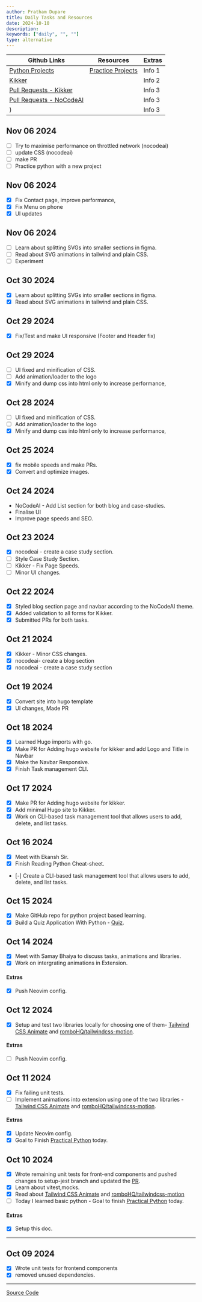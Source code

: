 ```yaml
---
author: Pratham Dupare
title: Daily Tasks and Resources
date: 2024-10-10
description:
keywords: ["daily", "", ""]
type: alternative
---
```


| Github Links                                                                       | Resources                                                       | Extras |
| ---------------------------------------------------------------------------------- | --------------------------------------------------------------- | ------ |
| [Python Projects](https://github.com/prathamdupare/python-projects)                | [Practice Projects](https://realpython.com/tutorials/projects/) | Info 1 |
| [Kikker](https://github.com/raooll/kikker)                                         |                                                                 | Info 2 |
| [Pull Requests - Kikker](https://github.com/raooll/kikker/pulls/prathamdupare)     |                                                                 | Info 3 |
| [Pull Requests - NoCodeAI](https://github.com/raooll/nocodeai/pulls/prathamdupare) |                                                                 | Info 3 |
| )                                                                                  |                                                                 | Info 3 |

## Nov 06 2024

- [ ] Try to maximise performance on throttled network (nocodeai)
- [ ] update CSS (nocodeai)
- [ ] make PR
- [ ] Practice python with a new project

## Nov 06 2024

- [x] Fix Contact page, improve performance,
- [x] Fix Menu on phone
- [x] UI updates

## Nov 06 2024

- [ ] Learn about splitting SVGs into smaller sections in figma.
- [ ] Read about SVG animations in tailwind and plain CSS.
- [ ] Experiment

## Oct 30 2024

- [x] Learn about splitting SVGs into smaller sections in figma.
- [x] Read about SVG animations in tailwind and plain CSS.

## Oct 29 2024

- [x] Fix/Test and make UI responsive (Footer and Header fix)

## Oct 29 2024

- [ ] UI fixed and minification of CSS.
- [ ] Add animation/loader to the logo
- [x] Minify and dump css into html only to increase performance,

## Oct 28 2024

- [ ] UI fixed and minification of CSS.
- [ ] Add animation/loader to the logo
- [x] Minify and dump css into html only to increase performance,

## Oct 25 2024

- [x] fix mobile speeds and make PRs.
- [x] Convert and optimize images.

## Oct 24 2024

- NoCodeAI - Add List section for both blog and case-studies.
- Finalise UI
- Improve page speeds and SEO.

## Oct 23 2024

- [x] nocodeai - create a case study section.
- [ ] Style Case Study Section.
- [ ] Kikker - Fix Page Speeds.
- [ ] Minor UI changes.

## Oct 22 2024

- [x] Styled blog section page and navbar according to the NoCodeAI theme.
- [x] Added validation to all forms for Kikker.
- [x] Submitted PRs for both tasks.

## Oct 21 2024

- [x] Kikker - Minor CSS changes.
- [x] nocodeai- create a blog section
- [x] nocodeai - create a case study section

## Oct 19 2024

- [x] Convert site into hugo template
- [x] UI changes, Made PR

## Oct 18 2024

- [x] Learned Hugo imports with go.
- [x] Make PR for Adding hugo website for kikker and add Logo and Title in Navbar
- [x] Make the Navbar Responsive.
- [x] Finish Task management CLI.

## Oct 17 2024

- [x] Make PR for Adding hugo website for kikker.
- [x] Add minimal Hugo site to Kikker.
- [x] Work on CLI-based task management tool that allows users to add, delete, and list tasks.

## Oct 16 2024

- [x] Meet with Ekansh Sir.
- [x] Finish Reading Python Cheat-sheet.
- [-] Create a CLI-based task management tool that allows users to add, delete, and list tasks.

## Oct 15 2024

- [x] Make GitHub repo for python project based learning.
- [x] Build a Quiz Application With Python - [Quiz](https://realpython.com/python-quiz-application/).

## Oct 14 2024

- [x] Meet with Samay Bhaiya to discuss tasks, animations and libraries.
- [x] Work on intergrating animations in Extension.

#### Extras

- [x] Push Neovim config.

## Oct 12 2024

- [x] Setup and test two libraries locally for choosing one of them- [Tailwind CSS Animate](https://github.com/jamiebuilds/tailwindcss-animate/tree/main) and [romboHQ/tailwindcss-motion](https://github.com/romboHQ/tailwindcss-motion).

#### Extras

- [ ] Push Neovim config.

## Oct 11 2024

- [x] Fix failing unit tests.
- [ ] Implement animations into extension using one of the two libraries - [Tailwind CSS Animate](https://github.com/jamiebuilds/tailwindcss-animate/tree/main) and [romboHQ/tailwindcss-motion](https://github.com/romboHQ/tailwindcss-motion).

#### Extras

- [x] Update Neovim config.
- [x] Goal to Finish [Practical Python](https://practical.learnpython.dev/001_prerequisites/) today.

## Oct 10 2024

- [x] Wrote remaining unit tests for front-end components and pushed changes to setup-jest branch and updated the [PR](https://github.com/raooll/kikker/pull/32).
- [x] Learn about vitest,mocks.
- [x] Read about [Tailwind CSS Animate](https://github.com/jamiebuilds/tailwindcss-animate/tree/main) and [romboHQ/tailwindcss-motion](https://github.com/romboHQ/tailwindcss-motion)
- [ ] Today I learned basic python - Goal to finish [Practical Python](https://practical.learnpython.dev/001_prerequisites/) today.

#### Extras

- [x] Setup this doc.

---

## Oct 09 2024

- [x] Wrote unit tests for frontend components
- [x] removed unused dependencies.

---

[Source Code](https://github.com/prathamdupare/blog/)
